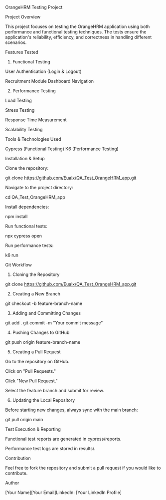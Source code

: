 OrangeHRM Testing Project

Project Overview

This project focuses on testing the OrangeHRM application using both performance and functional testing techniques. The tests ensure the application's reliability, efficiency, and correctness in handling different scenarios.

Features Tested

1. Functional Testing

User Authentication (Login & Logout)

Recruitment Module
Dashboard Navigation


2. Performance Testing

Load Testing

Stress Testing

Response Time Measurement

Scalability Testing

Tools & Technologies Used

Cypress (Functional Testing)
K6 (Performance Testing)


Installation & Setup

Clone the repository:

git clone https://github.com/Eualx/QA_Test_OrangeHRM_app.git

Navigate to the project directory:

cd QA_Test_OrangeHRM_app

Install dependencies:

npm install

Run functional tests:

npx cypress open

Run performance tests:

k6 run 

Git Workflow

1. Cloning the Repository

git clone https://github.com/Eualx/QA_Test_OrangeHRM_app.git

2. Creating a New Branch

git checkout -b feature-branch-name

3. Adding and Committing Changes

git add .
git commit -m "Your commit message"

4. Pushing Changes to GitHub

git push origin feature-branch-name

5. Creating a Pull Request

Go to the repository on GitHub.

Click on "Pull Requests."

Click "New Pull Request."

Select the feature branch and submit for review.

6. Updating the Local Repository

Before starting new changes, always sync with the main branch:

git pull origin main

Test Execution & Reporting

Functional test reports are generated in cypress/reports.

Performance test logs are stored in results/.

Contribution

Feel free to fork the repository and submit a pull request if you would like to contribute.

Author

[Your Name][Your Email]LinkedIn: [Your LinkedIn Profile]
